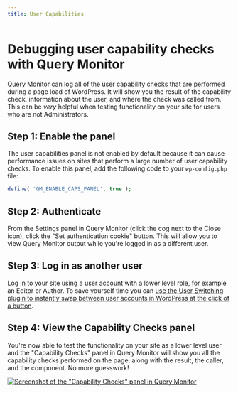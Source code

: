 ```yaml
---
title: User Capabilities
---
```


# Debugging user capability checks with Query Monitor

Query Monitor can log all of the user capability checks that are performed during a page load of WordPress. It will show you the result of the capability check, information about the user, and where the check was called from. This can be _very_ helpful when testing functionality on your site for users who are not Administrators.

## Step 1: Enable the panel

The user capabilities panel is not enabled by default because it can cause performance issues on sites that perform a large number of user capability checks. To enable this panel, add the following code to your `wp-config.php` file:

```php
define( 'QM_ENABLE_CAPS_PANEL', true );
```

## Step 2: Authenticate

From the Settings panel in Query Monitor (click the cog next to the Close icon), click the "Set authentication cookie" button. This will allow you to view Query Monitor output while you're logged in as a different user.

## Step 3: Log in as another user

Log in to your site using a user account with a lower level role, for example an Editor or Author. To save yourself time you can [use the User Switching plugin to instantly swap between user accounts in WordPress at the click of a button](https://wordpress.org/plugins/user-switching/).

## Step 4: View the Capability Checks panel

You're now able to test the functionality on your site as a lower level user and the "Capability Checks" panel in Query Monitor will show you all the capability checks performed on the page, along with the result, the caller, and the component. No more guesswork!

[![Screenshot of the "Capability Checks" panel in Query Monitor](/user-caps.png)](/user-caps.png)
